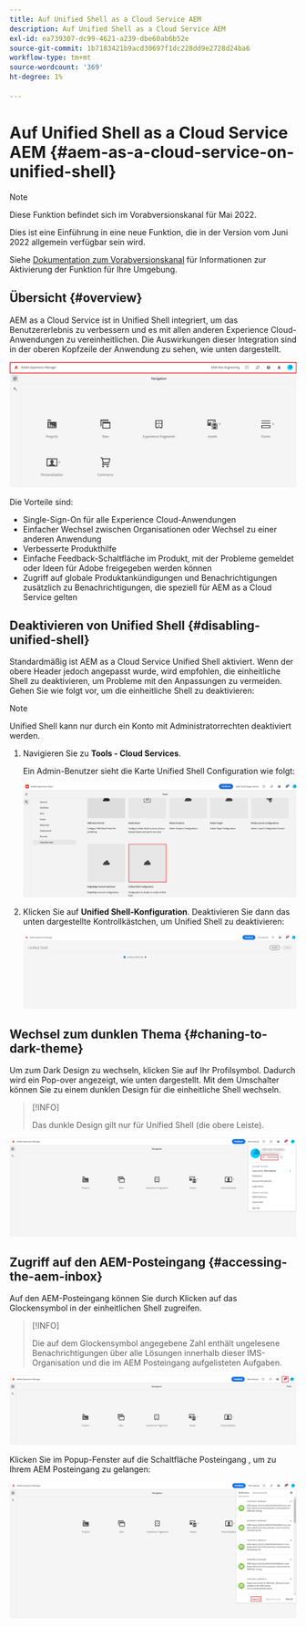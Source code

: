 ```yaml
---
title: Auf Unified Shell as a Cloud Service AEM
description: Auf Unified Shell as a Cloud Service AEM
exl-id: ea739307-dc99-4621-a239-dbe60ab6b52e
source-git-commit: 1b7183421b9acd30697f1dc228dd9e2728d24ba6
workflow-type: tm+mt
source-wordcount: '369'
ht-degree: 1%

---
```


# Auf Unified Shell as a Cloud Service AEM {#aem-as-a-cloud-service-on-unified-shell}

>[!NOTE]
>Diese Funktion befindet sich im Vorabversionskanal für Mai 2022.
>
>Dies ist eine Einführung in eine neue Funktion, die in der Version vom Juni 2022 allgemein verfügbar sein wird.
>
>Siehe [Dokumentation zum Vorabversionskanal](/help/release-notes/prerelease.md#enable-prerelease) für Informationen zur Aktivierung der Funktion für Ihre Umgebung.

## Übersicht {#overview}

AEM as a Cloud Service ist in Unified Shell integriert, um das Benutzererlebnis zu verbessern und es mit allen anderen Experience Cloud-Anwendungen zu vereinheitlichen. Die Auswirkungen dieser Integration sind in der oberen Kopfzeile der Anwendung zu sehen, wie unten dargestellt.

![image](/help/overview/assets/unifiedshell1.png)

Die Vorteile sind:

* Single-Sign-On für alle Experience Cloud-Anwendungen
* Einfacher Wechsel zwischen Organisationen oder Wechsel zu einer anderen Anwendung
* Verbesserte Produkthilfe
* Einfache Feedback-Schaltfläche im Produkt, mit der Probleme gemeldet oder Ideen für Adobe freigegeben werden können
* Zugriff auf globale Produktankündigungen und Benachrichtigungen zusätzlich zu Benachrichtigungen, die speziell für AEM as a Cloud Service gelten

## Deaktivieren von Unified Shell {#disabling-unified-shell}

Standardmäßig ist AEM as a Cloud Service Unified Shell aktiviert. Wenn der obere Header jedoch angepasst wurde, wird empfohlen, die einheitliche Shell zu deaktivieren, um Probleme mit den Anpassungen zu vermeiden. Gehen Sie wie folgt vor, um die einheitliche Shell zu deaktivieren:

>[!NOTE]
>Unified Shell kann nur durch ein Konto mit Administratorrechten deaktiviert werden.

1. Navigieren Sie zu **Tools - Cloud Services**.

   Ein Admin-Benutzer sieht die Karte Unified Shell Configuration wie folgt:

   ![image](/help/overview/assets/unifiedshell2.png)

1. Klicken Sie auf **Unified Shell-Konfiguration**. Deaktivieren Sie dann das unten dargestellte Kontrollkästchen, um Unified Shell zu deaktivieren:

   ![image](/help/overview/assets/unifiedshell3.png)

## Wechsel zum dunklen Thema {#chaning-to-dark-theme}

Um zum Dark Design zu wechseln, klicken Sie auf Ihr Profilsymbol. Dadurch wird ein Pop-over angezeigt, wie unten dargestellt. Mit dem Umschalter können Sie zu einem dunklen Design für die einheitliche Shell wechseln.

>[!INFO]
>
>Das dunkle Design gilt nur für Unified Shell (die obere Leiste).

![image](/help/overview/assets/unifiedshell4.png)

## Zugriff auf den AEM-Posteingang {#accessing-the-aem-inbox}

Auf den AEM-Posteingang können Sie durch Klicken auf das Glockensymbol in der einheitlichen Shell zugreifen.

>[!INFO]
>
> Die auf dem Glockensymbol angegebene Zahl enthält ungelesene Benachrichtigungen über alle Lösungen innerhalb dieser IMS-Organisation und die im AEM Posteingang aufgelisteten Aufgaben.

![image](/help/overview/assets/unifiedshell5.png)

Klicken Sie im Popup-Fenster auf die Schaltfläche Posteingang , um zu Ihrem AEM Posteingang zu gelangen:

![image](/help/overview/assets/unifiedshell6.png)
